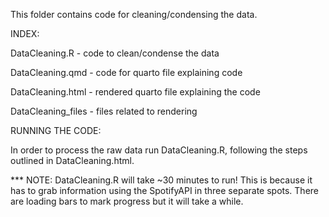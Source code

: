 This folder contains code for cleaning/condensing the data.

INDEX:

DataCleaning.R - code to clean/condense the data

DataCleaning.qmd - code for quarto file explaining code

DataCleaning.html - rendered quarto file explaining the code

DataCleaning_files - files related to rendering 


RUNNING THE CODE:

In order to process the raw data run DataCleaning.R, following the steps outlined in DataCleaning.html.

*** NOTE: DataCleaning.R will take ~30 minutes to run! This is because it has to grab information using the SpotifyAPI in three separate spots. There are loading bars to mark progress but it will take a while. 




